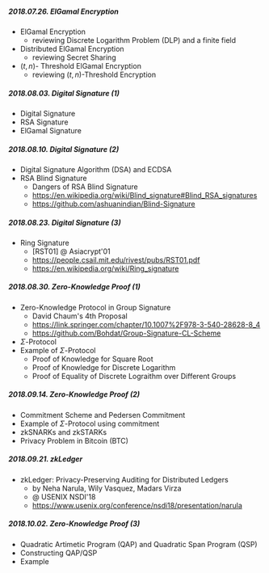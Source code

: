 
##### 2018.07.26. ElGamal Encryption

* ElGamal Encryption
  * reviewing Discrete Logarithm Problem (DLP) and a finite field
* Distributed ElGamal Encryption
  * reviewing Secret Sharing
* $(t, n)$- Threshold ElGamal Encryption
  * reviewing $(t, n)$-Threshold Encryption



##### 2018.08.03. Digital Signature (1)

* Digital Signature
* RSA Signature
* ElGamal Signature



##### 2018.08.10. Digital Signature (2)

* Digital Signature Algorithm (DSA) and ECDSA
* RSA Blind Signature
  * Dangers of RSA Blind Signature
  * https://en.wikipedia.org/wiki/Blind_signature#Blind_RSA_signatures
  * https://github.com/ashuanindian/Blind-Signature



##### 2018.08.23. Digital Signature (3)

* Ring Signature
  * [RST01] @ Asiacrypt'01
  * https://people.csail.mit.edu/rivest/pubs/RST01.pdf
  * https://en.wikipedia.org/wiki/Ring_signature



##### 2018.08.30. Zero-Knowledge Proof (1)

* Zero-Knowledge Protocol in Group Signature
  * David Chaum's 4th Proposal
  * https://link.springer.com/chapter/10.1007%2F978-3-540-28628-8_4
  * https://github.com/Bohdat/Group-Signature-CL-Scheme
* $\Sigma$-Protocol
* Example of $\Sigma$-Protocol
  * Proof of Knowledge for Square Root
  * Proof of Knowledge for Discrete Logarithm
  * Proof of Equality of Discrete Lograithm over Different Groups



##### 2018.09.14. Zero-Knowledge Proof (2)

- Commitment Scheme and Pedersen Commitment
- Example of $\Sigma$-Protocol using commitment
- zkSNARKs and zkSTARKs
- Privacy Problem in Bitcoin (BTC)



##### 2018.09.21. zkLedger

- zkLedger: Privacy-Preserving Auditing for Distributed Ledgers
  - by Neha Narula, Wily Vasquez, Madars Virza
  - @ USENIX NSDI'18
  - https://www.usenix.org/conference/nsdi18/presentation/narula



##### 2018.10.02. Zero-Knowledge Proof (3)

- Quadratic Artimetic Program (QAP) and Quadratic Span Program (QSP)
- Constructing QAP/QSP
- Example